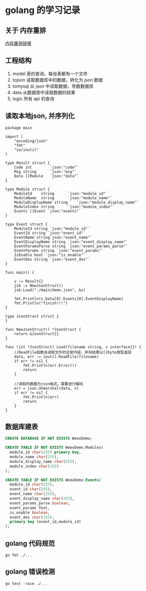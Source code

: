 # golang 的学习记录

## 关于 内存重排
[内存重排链接](https://mp.weixin.qq.com/s/jbGBBvMFHUKWBMnC4p7Rww)

## 工程结构
1. model 表的查询，每张表都有一个文件
2. tojson 读取数据库中的数据，转化为 json 数据
3. tomysql 从 json 中读取数据，导数数据库
4. data 从数据库中读取数据的结果
5. logic 所有 api 的查询

## 读取本地json, 并序列化

```golang
package main

import (
	"encoding/json"
	"fmt"
	"io/ioutil"
)

type Result struct {
	Code int		`json:"code"`
	Msg string		`json:"msg"`
	Data []Module 	`json:"data"`
}

type Module struct {
	ModuleId	string		`json:"module_id"`
	ModuleName	string		`json:"module_name"`
	ModuleDisplayName string 	`json:"module_display_name"`
	ModuleIndex string		`json:"module_index"`
	Events []Event `json:"events"`
}

type Event struct {
	ModuleId string `json:"module_id"`
	EventId string `json:"event_id"`
	EventName string`json:"event_name"`
	EventDisplayName string	`json:"event_display_name"`
	EventParamsParse string	`json:"event_params_parse"`
	EventParams string `json:"event_params"`
	IsEnable bool `json:"is_enable"`
	EventDes string `json:"event_des"`
}

func main() {

	v := Result{}
	jsb := NewJsonStruct()
	jsb.Load("./main/demo.json", &v)

	fmt.Println(v.Data[0].Events[0].EventDisplayName)
	fmt.Println("finish!!!")
}

type JsonStruct struct {
}

func NewJsonStruct() *JsonStruct {
	return &JsonStruct{}
}

func (jst *JsonStruct) Load(filename string, v interface{}) {
	//ReadFile函数会读取文件的全部内容，并将结果以[]byte类型返回
	data, err := ioutil.ReadFile(filename)
	if err != nil {
		fmt.Println(err.Error())
		return
	}

	//读取的数据为json格式，需要进行解码
	err = json.Unmarshal(data, v)
	if err != nil {
		fmt.Println(err)
		return
	}
}

```

## 数据库建表

```sql
CREATE DATABASE IF NOT EXISTS WeexDemo;

CREATE TABLE IF NOT EXISTS WeexDemo.Modules(
  module_id char(255) primary key,
  module_name char(255),
  module_display_name char(255),
  module_index char(255)
);

CREATE TABLE IF NOT EXISTS WeexDemo.Events(
  module_id char(255),
  event_id char(255),
  event_name char(255),
  event_display_name char(255),
  event_params_parse boolean,
  event_params Text,
  is_enable boolean,
  event_des char(255),
  primary key (event_id,module_id)
);

```

## golang 代码规范

```golang
go fmt ./...
```

## golang 错误检测

```golang
go test -race ./...
```
